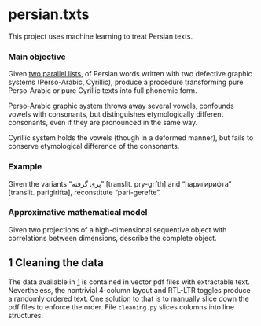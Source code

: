 # persian.txts

This project uses machine learning to treat Persian texts.

### Main objective

Given [two parallel lists](https://github.com/skaivolas/ft.lines), of Persian words written with two defective graphic systems (Perso-Arabic, Cyrillic), produce a procedure transforming pure Perso-Arabic or pure Cyrillic texts into full phonemic form. 

Perso-Arabic graphic system throws away several vowels, confounds vowels with consonants, but distinguishes etymologically different  consonants, even if they are pronounced in the same way.

Cyrillic system holds the vowels (though in a deformed manner), but fails to conserve etymological difference of the consonants.

### Example

Given the variants “پری گرفته” [translit. pry-grfth]  and “паригирифта” [translit. parigirifta], reconstitute “pari-gerefte”.

### Approximative mathematical model

Given two projections of a high-dimensional sequentive object with correlations between dimensions, describe the complete object.

## 1 Cleaning the data

The data available in [1](https://github.com/skaivolas/ft.lines) is contained in vector pdf files with extractable text. Nevertheless, the nontrivial 4-column layout and RTL-LTR toggles produce a randomly ordered text. One solution to that is to manually slice down the pdf files to enforce the order. File `cleaning.py` slices columns into line structures.

